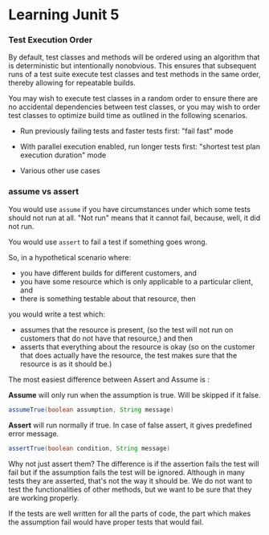# Learning Junit 5


### Test Execution Order
By default, test classes and methods will be ordered using an algorithm that is deterministic but intentionally nonobvious. This ensures that subsequent runs of a test suite execute test classes and test methods in the same order, thereby allowing for repeatable builds.

You may wish to execute test classes in a random order to ensure there are no accidental dependencies between test classes, or you may wish to order test classes to optimize build time as outlined in the following scenarios.

-   Run previously failing tests and faster tests first: "fail fast" mode

-   With parallel execution enabled, run longer tests first: "shortest test plan execution duration" mode

-   Various other use cases

### assume vs assert
You would use  `assume`  if you have circumstances under which some tests should not run at all. "Not run" means that it cannot fail, because, well, it did not run.

You would use  `assert`  to fail a test if something goes wrong.

So, in a hypothetical scenario where:

-   you have different builds for different customers, and
-   you have some resource which is only applicable to a particular client, and
-   there is something testable about that resource, then

you would write a test which:

-   assumes that the resource is present, (so the test will not run on customers that do not have that resource,) and then
-   asserts that everything about the resource is okay (so on the customer that does actually have the resource, the test makes sure that the resource is as it should be.)

The most easiest difference between Assert and Assume is :

**Assume**  will only run when the assumption is true. Will be skipped if it false.

```java
assumeTrue(boolean assumption, String message)

```

**Assert**  will run normally if true. In case of false assert, it gives predefined error message.

```java
assertTrue(boolean condition, String message)
```

Why not just assert them? The difference is if the assertion fails the test will fail but if the assumption fails the test will be ignored. Although in many tests they are asserted, that's not the way it should be. We do not want to test the functionalities of other methods, but we want to be sure that they are working properly.

If the tests are well written for all the parts of code, the part which makes the assumption fail would have proper tests that would fail.